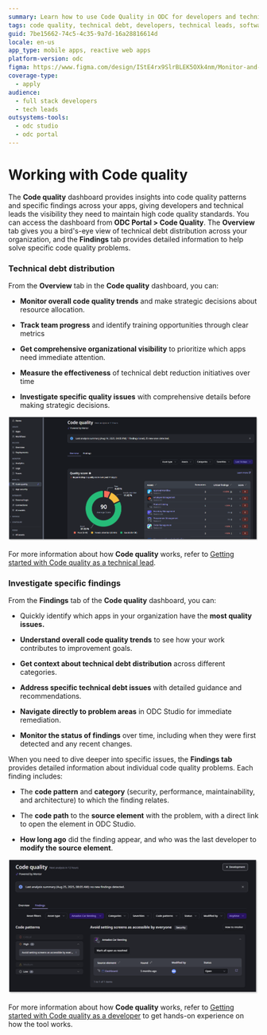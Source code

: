 ```yaml
---
summary: Learn how to use Code Quality in ODC for developers and technical leads to manage technical debt effectively in the software development lifecycle.
tags: code quality, technical debt, developers, technical leads, software development lifecycle
guid: 7be15662-74c5-4c35-9a7d-16a28816614d
locale: en-us
app_type: mobile apps, reactive web apps
platform-version: odc
figma: https://www.figma.com/design/IStE4rx9SlrBLEK5OXk4nm/Monitor-and-troubleshoot-apps?node-id=3968-484
coverage-type:
  - apply
audience:
  - full stack developers
  - tech leads
outsystems-tools:
  - odc studio
  - odc portal
---
```

# Working with Code quality

The **Code quality** dashboard provides insights into code quality patterns and specific findings across your apps, giving developers and technical leads the visibility they need to maintain high code quality standards. You can access the dashboard from **ODC Portal > Code Quality**. The **Overview** tab gives you a bird's-eye view of technical debt distribution across your organization, and the **Findings** tab provides detailed information to help solve specific code quality problems.

### Technical debt distribution

From the **Overview** tab in the **Code quality** dashboard, you can:

* **Monitor overall code quality trends** and make strategic decisions about resource allocation.

* **Track team progress** and identify training opportunities through clear metrics

* **Get comprehensive organizational visibility** to prioritize which apps need immediate attention.

* **Measure the effectiveness** of technical debt reduction initiatives over time

* **Investigate specific quality issues** with comprehensive details before making strategic decisions.

![Dashboard showing the code quality landing page.](images/code-quality-console-pl.png "Code quality landing page")

For more information about how **Code quality** works, refer to [Getting started with Code quality as a technical lead](getting-started-aims-tl.md).

### Investigate specific findings

From the **Findings** tab of the  **Code quality** dashboard, you can:

* Quickly identify which apps in your organization have the **most quality issues.**

* **Understand overall code quality trends** to see how your work contributes to improvement goals.

* **Get context about technical debt distribution** across different categories.

* **Address specific technical debt issues** with detailed guidance and recommendations.

* **Navigate directly to problem areas** in ODC Studio for immediate remediation.

* **Monitor the status of findings** over time, including when they were first detected and any recent changes.

When you need to dive deeper into specific issues, the **Findings tab** provides detailed information about individual code quality problems. Each finding includes:

* The **code pattern** and **category** (security, performance, maintainability, and architecture) to which the finding relates.

* The **code path** to the **source element** with the problem, with a direct link to open the element in ODC Studio.

* **How long ago** did the finding appear, and who was the last developer to **modify the source element**.

![Dashboard showing the Finding tab on the code quality landing page.](images/code-quality-findings-pl.png "Findings tab")

For more information about how **Code quality** works, refer to [Getting started with Code quality as a developer](getting-started-aims-dev.md) to get hands-on experience on how the tool works.
